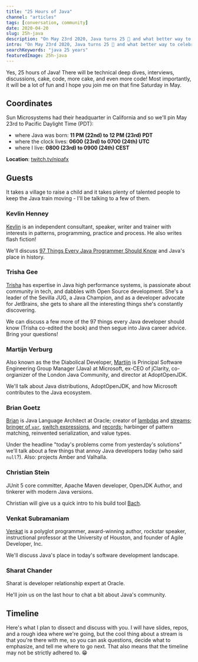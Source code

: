 ```yaml
---
title: "25 Hours of Java"
channel: "articles"
tags: [conversation, community]
date: 2020-04-20
slug: 25h-java
description: "On May 23rd 2020, Java turns 25 🥳 and what better way to celebrate its birthday than with a 25-hour live stream? (On Twitch: https://twitch.tv/nipafx)"
intro: "On May 23rd 2020, Java turns 25 🥳 and what better way to celebrate its birthday than with **a 25-hour live stream**? ([On Twitch](https://twitch.tv/nipafx).)"
searchKeywords: "java 25 years"
featuredImage: 25h-java
---
```


Yes, 25 hours of Java! There will be technical deep dives, interviews, discussions, cake, code, more cake, and even more code!
Most importantly, it will be a lot of fun and I hope you join me on that fine Saturday in May.

## Coordinates

Sun Microsystems had their headquarter in California and so we'll pin May 23rd to Pacific Daylight Time (PDT):

*   where Java was born: **11 PM (22nd) to 12 PM (23rd) PDT**
*   where the clock lives: **0600 (23rd) to 0700 (24th) UTC**
*   where I live: **0800 (23rd) to 0900 (24th) CEST**

**Location**: [twitch.tv/nipafx](https://twitch.tv/nipafx)

## Guests

It takes a village to raise a child and it takes plenty of talented people to keep the Java train moving - I'll be talking to a few of them.

### Kevlin Henney

[Kevlin](https://twitter.com/KevlinHenney) is an independent consultant, speaker, writer and trainer with interests in patterns, programming, practice and process.
He also writes flash fiction!

We'll discuss [97 Things Every Java Programmer Should Know](http://shop.oreilly.com/product/0636920048824.do) and Java's place in history.

### Trisha Gee

[Trisha](https://twitter.com/trisha_gee) has expertise in Java high performance systems, is passionate about community in tech, and dabbles with Open Source development.
She's a leader of the Sevilla JUG, a Java Champion, and as a developer advocate for JetBrains, she gets to share all the interesting things she's constantly discovering.

We can discuss a few more of the 97 things every Java developer should know (Trisha co-edited the book) and then segue into Java career advice.
Bring your questions!

### Martijn Verburg

Also known as the the Diabolical Developer, [Martijn](https://twitter.com/karianna) is Principal Software Engineering Group Manager (Java) at Microsoft, ex-CEO of jClarity, co-orgianizer of the London Java Community, and director at AdoptOpenJDK.

We'll talk about Java distributions, AdoptOpenJDK, and how Microsoft contributes to the Java ecosystem.

### Brian Goetz

[Brian](https://twitter.com/BrianGoetz) is Java Language Architect at Oracle; creator of [lambdas](https://blog.codefx.org/tag/lambda/) and [streams](https://blog.codefx.org/tag/stream); [bringer of `var`](http://blog.codefx.org/java/java-10-var-type-inference/), [switch expressions](http://blog.codefx.org/java/switch-expressions/), and [records](https://openjdk.java.net/jeps/359); harbinger of pattern matching, reinvented serialization, and value types.

Under the headline "today's problems come from yesterday's solutions" we'll talk about a few things that annoy Java developers today (who said `null`?).
Also: projects Amber and Valhalla.

### Christian Stein

JUnit 5 core committer, Apache Maven developer, OpenJDK Author, and tinkerer with modern Java versions.

Christian will give us a quick intro to his build tool [Bach](https://github.com/sormuras/bach).

### Venkat Subramaniam

[Venkat](https://twitter.com/venkat_s) is a polyglot programmer, award-winning author, rockstar speaker, instructional professor at the University of Houston, and founder of Agile Developer, Inc.

We'll discuss Java's place in today's software development landscape.

### Sharat Chander

Sharat is developer relationship expert at Oracle.

He'll join us on the last hour to chat a bit about Java's community.

## Timeline

Here's what I plan to dissect and discuss with you.
I will have slides, repos, and a rough idea where we're going, but the cool thing about a stream is that you're there with me, so you can ask questions, decide what to emphasize, and tell me where to go next.
That also means that the timeline may not be strictly adhered to.
😁

